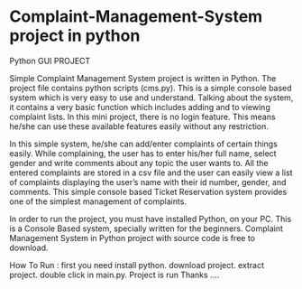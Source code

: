 # Complaint-Management-System project in python
Python GUI PROJECT


Simple Complaint Management System project is written in Python. The project file contains python scripts (cms.py). This is a simple console based system which is very easy to use and understand. Talking about the system, it contains a very basic function which includes adding and to viewing complaint lists. In this mini project, there is no login feature. This means he/she can use these available features easily without any restriction.

In this simple system, he/she can add/enter complaints of certain things easily. While complaining,  the user has to enter his/her full name, select gender and write comments about any topic the user wants to. All the entered complaints are stored in a csv file and the user can easily view a list of complaints displaying the user’s name with their id number, gender, and comments. This simple console based Ticket Reservation system provides one of the simplest management of complaints. 

In order to run the project, you must have installed Python, on your PC. This is a Console Based system, specially written for the beginners. Complaint Management System in Python project with source code is free to download. 

How To Run :
first you need install python.
download project.
extract project.
double click in main.py.
Project is run
Thanks ....

